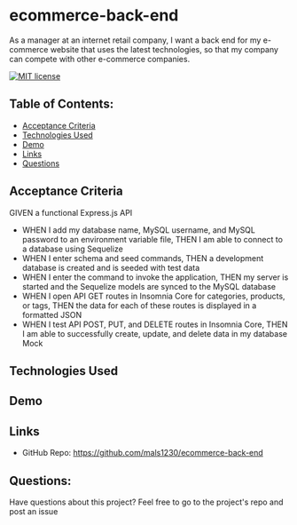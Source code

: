 # ecommerce-back-end

As a manager at an internet retail company, I want a back end for my e-commerce website that uses the latest technologies, so that my company can compete with other e-commerce companies.

[![MIT license](https://img.shields.io/badge/License-MIT-green.svg)](https://lbesson.mit-license.org/)
## Table of Contents:
- [Acceptance Criteria](#acceptance-criteria)
- [Technologies Used](#technologies-used)
- [Demo](#demo)
- [Links](#links)
- [Questions](#questions)

## Acceptance Criteria 
GIVEN a functional Express.js API
- WHEN I add my database name, MySQL username, and MySQL password to an environment variable file, THEN I am able to connect to a database using Sequelize
- WHEN I enter schema and seed commands, THEN a development database is created and is seeded with test data
- WHEN I enter the command to invoke the application, THEN my server is started and the Sequelize models are synced to the MySQL database
- WHEN I open API GET routes in Insomnia Core for categories, products, or tags, THEN the data for each of these routes is displayed in a formatted JSON
- WHEN I test API POST, PUT, and DELETE routes in Insomnia Core, THEN I am able to successfully create, update, and delete data in my database
Mock

## Technologies Used

## Demo

## Links
- GitHub Repo: https://github.com/mals1230/ecommerce-back-end

## Questions:
Have questions about this project? Feel free to go to the project's repo and post an issue